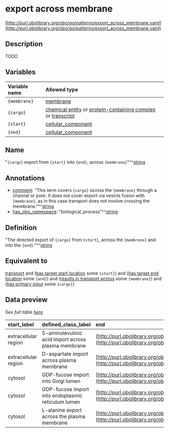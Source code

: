 # export across membrane

[http://purl.obolibrary.org/obo/go/patterns/export_across_membrane.yaml](http://purl.obolibrary.org/obo/go/patterns/export_across_membrane.yaml)

## Description

TODO




## Variables

| Variable name | Allowed type |
|:--------------|:-------------|
| `{membrane}` | [membrane](http://purl.obolibrary.org/obo/GO_0016020) |
| `{cargo}` | [chemical entity](http://purl.obolibrary.org/obo/CHEBI_24431) or [protein-containing complex](http://purl.obolibrary.org/obo/GO_0032991) or [transcript](http://purl.obolibrary.org/obo/SO_0000673) |
| `{start}` | [cellular_component](http://purl.obolibrary.org/obo/GO_0005575) |
| `{end}` | [cellular_component](http://purl.obolibrary.org/obo/GO_0005575) |

## Name

"`{cargo}` export from `{start}` into `{end}`, across `{membrane}`"^^[string](http://www.w3.org/2001/XMLSchema#string)

## Annotations

- [comment](http://www.w3.org/2000/01/rdf-schema#comment): "This term covers `{cargo}` *across* the `{membrane}`  through a channel or pore.  It does not cover export via vesicle fusion with `{membrane}`, as in this case transport does not involve crossing the membrane."^^[string](http://www.w3.org/2001/XMLSchema#string)
- [has_obo_namespace](http://www.geneontology.org/formats/oboInOwl#hasOBONamespace): "biological_process"^^[string](http://www.w3.org/2001/XMLSchema#string)

## Definition

"The directed export of `{cargo}` from `{start}`, across the `{membrane}` and into the `{end}`."^^[string](http://www.w3.org/2001/XMLSchema#string)

## Equivalent to

[transport](http://purl.obolibrary.org/obo/GO_0006810)  and ([has target start location](http://purl.obolibrary.org/obo/RO_0002338) some `{start}`)  and ([has target end location](http://purl.obolibrary.org/obo/RO_0002339) some `{end}`)  and ([results in transport across](http://purl.obolibrary.org/obo/RO_0002342) some `{membrane}`)  and ([has primary input](http://purl.obolibrary.org/obo/RO_0004009) some `{cargo}`)







## Data preview

*See full table [here](https://github.com/geneontology/go-ontology/tree/master/src/design_patterns/export_across_membrane.tsv)*

| start_label | defined_class_label | end | start | membrane | cargo_label | cargo | end_label | defined_class | membrane_label |
|:--|:--|:--|:--|:--|:--|:--|:--|:--|:--|
| extracellular region | 5-aminolevulinic acid import across plasma membrane | [http://purl.obolibrary.org/obo/GO_0005829](http://purl.obolibrary.org/obo/GO_0005829) | [http://purl.obolibrary.org/obo/GO_0005576](http://purl.obolibrary.org/obo/GO_0005576) | [http://purl.obolibrary.org/obo/GO_0005886](http://purl.obolibrary.org/obo/GO_0005886) | 5-ammoniolevulinate | [http://purl.obolibrary.org/obo/CHEBI_356416](http://purl.obolibrary.org/obo/CHEBI_356416) | cytosol | [http://purl.obolibrary.org/obo/GO_0140484](http://purl.obolibrary.org/obo/GO_0140484) | plasma membrane |
| extracellular region | D-aspartate import across plasma membrane | [http://purl.obolibrary.org/obo/GO_0005829](http://purl.obolibrary.org/obo/GO_0005829) | [http://purl.obolibrary.org/obo/GO_0005576](http://purl.obolibrary.org/obo/GO_0005576) | [http://purl.obolibrary.org/obo/GO_0005886](http://purl.obolibrary.org/obo/GO_0005886) | D-aspartate(1-) | [http://purl.obolibrary.org/obo/CHEBI_29990](http://purl.obolibrary.org/obo/CHEBI_29990) | cytosol | [http://purl.obolibrary.org/obo/GO_0070779](http://purl.obolibrary.org/obo/GO_0070779) | plasma membrane |
| cytosol | GDP-fucose import into Golgi lumen | [http://purl.obolibrary.org/obo/GO_0005796](http://purl.obolibrary.org/obo/GO_0005796) | [http://purl.obolibrary.org/obo/GO_0005829](http://purl.obolibrary.org/obo/GO_0005829) | [http://purl.obolibrary.org/obo/GO_0000139](http://purl.obolibrary.org/obo/GO_0000139) | GDP-fucose | [http://purl.obolibrary.org/obo/CHEBI_64608](http://purl.obolibrary.org/obo/CHEBI_64608) | Golgi lumen | [http://purl.obolibrary.org/obo/GO_0036085](http://purl.obolibrary.org/obo/GO_0036085) | Golgi membrane |
| cytosol | GDP-fucose import into endoplasmic reticulum lumen | [http://purl.obolibrary.org/obo/GO_0005783](http://purl.obolibrary.org/obo/GO_0005783) | [http://purl.obolibrary.org/obo/GO_0005829](http://purl.obolibrary.org/obo/GO_0005829) | [http://purl.obolibrary.org/obo/GO_0005789](http://purl.obolibrary.org/obo/GO_0005789) | GDP-fucose | [http://purl.obolibrary.org/obo/CHEBI_64608](http://purl.obolibrary.org/obo/CHEBI_64608) | endoplasmic reticulum | [http://purl.obolibrary.org/obo/GO_0036084](http://purl.obolibrary.org/obo/GO_0036084) | endoplasmic reticulum membrane |
| cytosol | L-alanine export across the plasma membrane | [http://purl.obolibrary.org/obo/GO_0005576](http://purl.obolibrary.org/obo/GO_0005576) | [http://purl.obolibrary.org/obo/GO_0005829](http://purl.obolibrary.org/obo/GO_0005829) | [http://purl.obolibrary.org/obo/GO_0005886](http://purl.obolibrary.org/obo/GO_0005886) | L-alanine zwitterion | [http://purl.obolibrary.org/obo/CHEBI_57972](http://purl.obolibrary.org/obo/CHEBI_57972) | extracellular region | [http://purl.obolibrary.org/obo/GO_0140406](http://purl.obolibrary.org/obo/GO_0140406) | plasma membrane |

